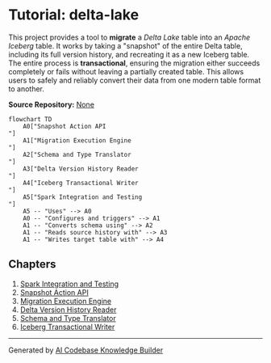 # Tutorial: delta-lake

This project provides a tool to **migrate** a *Delta Lake* table into an *Apache Iceberg* table.
It works by taking a "snapshot" of the entire Delta table, including its full version history, and recreating it as a new Iceberg table. The entire process is **transactional**, ensuring the migration either succeeds completely or fails without leaving a partially created table. This allows users to safely and reliably convert their data from one modern table format to another.


**Source Repository:** [None](None)

```mermaid
flowchart TD
    A0["Snapshot Action API
"]
    A1["Migration Execution Engine
"]
    A2["Schema and Type Translator
"]
    A3["Delta Version History Reader
"]
    A4["Iceberg Transactional Writer
"]
    A5["Spark Integration and Testing
"]
    A5 -- "Uses" --> A0
    A0 -- "Configures and triggers" --> A1
    A1 -- "Converts schema using" --> A2
    A1 -- "Reads source history with" --> A3
    A1 -- "Writes target table with" --> A4
```

## Chapters

1. [Spark Integration and Testing
](01_spark_integration_and_testing_.md)
2. [Snapshot Action API
](02_snapshot_action_api_.md)
3. [Migration Execution Engine
](03_migration_execution_engine_.md)
4. [Delta Version History Reader
](04_delta_version_history_reader_.md)
5. [Schema and Type Translator
](05_schema_and_type_translator_.md)
6. [Iceberg Transactional Writer
](06_iceberg_transactional_writer_.md)


---

Generated by [AI Codebase Knowledge Builder](https://github.com/The-Pocket/Tutorial-Codebase-Knowledge)